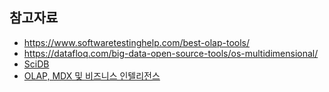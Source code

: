 ## 참고자료 

* https://www.softwaretestinghelp.com/best-olap-tools/
* https://datafloq.com/big-data-open-source-tools/os-multidimensional/
* [SciDB](https://m.blog.naver.com/PostView.naver?isHttpsRedirect=true&blogId=estern&logNo=220643329680)
* [OLAP, MDX 및 비즈니스 인텔리전스](https://www.youtube.com/watch?v=yoE6bgJv08E)
